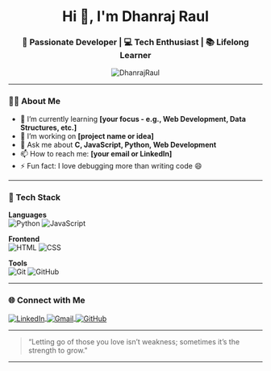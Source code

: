 <h1 align="center">Hi 👋, I'm Dhanraj Raul</h1>
<h3 align="center">🚀 Passionate Developer | 💻 Tech Enthusiast | 📚 Lifelong Learner</h3>

<p align="center">
  <img src="https://komarev.com/ghpvc/?username=DhanrajRaul&label=Profile%20views&color=0e75b6&style=flat" alt="DhanrajRaul" />
</p>

---

### 🧑‍💻 About Me

- 🌱 I’m currently learning **[your focus - e.g., Web Development, Data Structures, etc.]**
- 🔭 I’m working on **[project name or idea]**
- 💬 Ask me about **C, JavaScript, Python, Web Development**
- 📫 How to reach me: **[your email or LinkedIn]**
- ⚡ Fun fact: I love debugging more than writing code 😄

---

### 🔧 Tech Stack

**Languages**  
![Python](https://img.shields.io/badge/Python-3776AB?style=for-the-badge&logo=python&logoColor=white)
![JavaScript](https://img.shields.io/badge/JavaScript-F7DF1E?style=for-the-badge&logo=javascript&logoColor=black)

**Frontend**  
![HTML](https://img.shields.io/badge/HTML5-E34F26?style=for-the-badge&logo=html5&logoColor=white)
![CSS](https://img.shields.io/badge/CSS3-1572B6?style=for-the-badge&logo=css3&logoColor=white)

**Tools**  
![Git](https://img.shields.io/badge/Git-F05032?style=for-the-badge&logo=git&logoColor=white)
![GitHub](https://img.shields.io/badge/GitHub-181717?style=for-the-badge&logo=github&logoColor=white)

---

### 🌐 Connect with Me

<p align="left">
  <a href="https://www.linkedin.com/in/your-profile" target="_blank">
    <img align="center" src="https://img.shields.io/badge/LinkedIn-blue?style=for-the-badge&logo=linkedin&logoColor=white" alt="LinkedIn"/>
  </a>
  <a href="mailto:your.email@example.com" target="_blank">
    <img align="center" src="https://img.shields.io/badge/Gmail-D14836?style=for-the-badge&logo=gmail&logoColor=white" alt="Gmail"/>
  </a>
  <a href="https://github.com/DhanrajRaul" target="_blank">
    <img align="center" src="https://img.shields.io/badge/GitHub-100000?style=for-the-badge&logo=github&logoColor=white" alt="GitHub"/>
  </a>
</p>

---

> “Letting go of those you love isn’t weakness; sometimes it’s the strength to grow."
---
